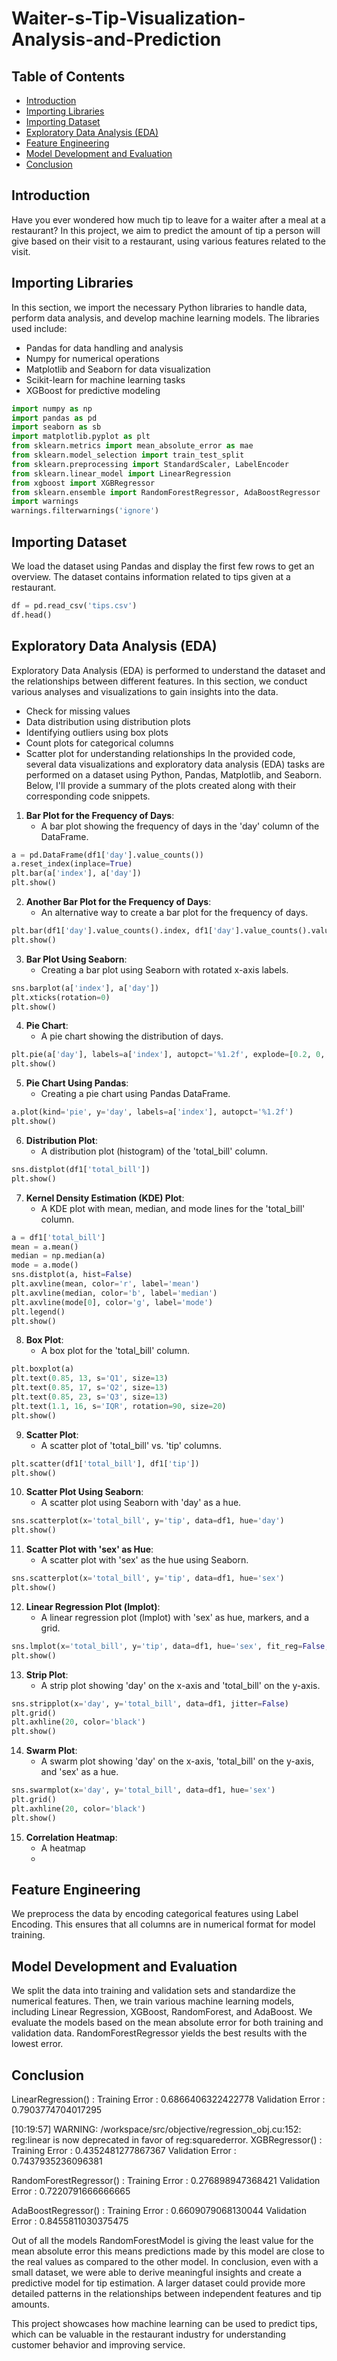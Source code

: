# Waiter-s-Tip-Visualization-Analysis-and-Prediction

## Table of Contents
- [Introduction](#introduction)
- [Importing Libraries](#importing-libraries)
- [Importing Dataset](#importing-dataset)
- [Exploratory Data Analysis (EDA)](#exploratory-data-analysis)
- [Feature Engineering](#feature-engineering)
- [Model Development and Evaluation](#model-development-and-evaluation)
- [Conclusion](#conclusion)

## Introduction

Have you ever wondered how much tip to leave for a waiter after a meal at a restaurant? In this project, we aim to predict the amount of tip a person will give based on their visit to a restaurant, using various features related to the visit.

## Importing Libraries

In this section, we import the necessary Python libraries to handle data, perform data analysis, and develop machine learning models. The libraries used include:
- Pandas for data handling and analysis
- Numpy for numerical operations
- Matplotlib and Seaborn for data visualization
- Scikit-learn for machine learning tasks
- XGBoost for predictive modeling

```python
import numpy as np
import pandas as pd
import seaborn as sb
import matplotlib.pyplot as plt
from sklearn.metrics import mean_absolute_error as mae
from sklearn.model_selection import train_test_split
from sklearn.preprocessing import StandardScaler, LabelEncoder
from sklearn.linear_model import LinearRegression
from xgboost import XGBRegressor
from sklearn.ensemble import RandomForestRegressor, AdaBoostRegressor
import warnings
warnings.filterwarnings('ignore')
```

## Importing Dataset

We load the dataset using Pandas and display the first few rows to get an overview. The dataset contains information related to tips given at a restaurant.

```python
df = pd.read_csv('tips.csv')
df.head()
```

## Exploratory Data Analysis (EDA)

Exploratory Data Analysis (EDA) is performed to understand the dataset and the relationships between different features. In this section, we conduct various analyses and visualizations to gain insights into the data.

- Check for missing values
- Data distribution using distribution plots
- Identifying outliers using box plots
- Count plots for categorical columns
- Scatter plot for understanding relationships
In the provided code, several data visualizations and exploratory data analysis (EDA) tasks are performed on a dataset using Python, Pandas, Matplotlib, and Seaborn. Below, I'll provide a summary of the plots created along with their corresponding code snippets.

1. **Bar Plot for the Frequency of Days**:
   - A bar plot showing the frequency of days in the 'day' column of the DataFrame.

```python
a = pd.DataFrame(df1['day'].value_counts())
a.reset_index(inplace=True)
plt.bar(a['index'], a['day'])
plt.show()
```

2. **Another Bar Plot for the Frequency of Days**:
   - An alternative way to create a bar plot for the frequency of days.

```python
plt.bar(df1['day'].value_counts().index, df1['day'].value_counts().values)
plt.show()
```

3. **Bar Plot Using Seaborn**:
   - Creating a bar plot using Seaborn with rotated x-axis labels.

```python
sns.barplot(a['index'], a['day'])
plt.xticks(rotation=0)
plt.show()
```

4. **Pie Chart**:
   - A pie chart showing the distribution of days.

```python
plt.pie(a['day'], labels=a['index'], autopct='%1.2f', explode=[0.2, 0, 0, 0])
plt.show()
```

5. **Pie Chart Using Pandas**:
   - Creating a pie chart using Pandas DataFrame.

```python
a.plot(kind='pie', y='day', labels=a['index'], autopct='%1.2f')
plt.show()
```

6. **Distribution Plot**:
   - A distribution plot (histogram) of the 'total_bill' column.

```python
sns.distplot(df1['total_bill'])
plt.show()
```

7. **Kernel Density Estimation (KDE) Plot**:
   - A KDE plot with mean, median, and mode lines for the 'total_bill' column.

```python
a = df1['total_bill']
mean = a.mean()
median = np.median(a)
mode = a.mode()
sns.distplot(a, hist=False)
plt.axvline(mean, color='r', label='mean')
plt.axvline(median, color='b', label='median')
plt.axvline(mode[0], color='g', label='mode')
plt.legend()
plt.show()
```

8. **Box Plot**:
   - A box plot for the 'total_bill' column.

```python
plt.boxplot(a)
plt.text(0.85, 13, s='Q1', size=13)
plt.text(0.85, 17, s='Q2', size=13)
plt.text(0.85, 23, s='Q3', size=13)
plt.text(1.1, 16, s='IQR', rotation=90, size=20)
plt.show()
```

9. **Scatter Plot**:
   - A scatter plot of 'total_bill' vs. 'tip' columns.

```python
plt.scatter(df1['total_bill'], df1['tip'])
plt.show()
```

10. **Scatter Plot Using Seaborn**:
    - A scatter plot using Seaborn with 'day' as a hue.

```python
sns.scatterplot(x='total_bill', y='tip', data=df1, hue='day')
plt.show()
```

11. **Scatter Plot with 'sex' as Hue**:
    - A scatter plot with 'sex' as the hue using Seaborn.

```python
sns.scatterplot(x='total_bill', y='tip', data=df1, hue='sex')
plt.show()
```

12. **Linear Regression Plot (lmplot)**:
    - A linear regression plot (lmplot) with 'sex' as hue, markers, and a grid.

```python
sns.lmplot(x='total_bill', y='tip', data=df1, hue='sex', fit_reg=False, markers=['^', 's'], palette='ocean', row='sex', col='smoker')
plt.show()
```

13. **Strip Plot**:
    - A strip plot showing 'day' on the x-axis and 'total_bill' on the y-axis.

```python
sns.stripplot(x='day', y='total_bill', data=df1, jitter=False)
plt.grid()
plt.axhline(20, color='black')
plt.show()
```

14. **Swarm Plot**:
    - A swarm plot showing 'day' on the x-axis, 'total_bill' on the y-axis, and 'sex' as a hue.

```python
sns.swarmplot(x='day', y='total_bill', data=df1, hue='sex')
plt.grid()
plt.axhline(20, color='black')
plt.show()
```

15. **Correlation Heatmap**:
    - A heatmap
    - 
## Feature Engineering

We preprocess the data by encoding categorical features using Label Encoding. This ensures that all columns are in numerical format for model training.

## Model Development and Evaluation

We split the data into training and validation sets and standardize the numerical features. Then, we train various machine learning models, including Linear Regression, XGBoost, RandomForest, and AdaBoost. We evaluate the models based on the mean absolute error for both training and validation data. RandomForestRegressor yields the best results with the lowest error.

## Conclusion

LinearRegression() : 
Training Error :  0.6866406322422778
Validation Error :  0.7903774704017295

[10:19:57] WARNING: /workspace/src/objective/regression_obj.cu:152: reg:linear is now deprecated in favor of reg:squarederror.
XGBRegressor() : 
Training Error :  0.4352481277867367
Validation Error :  0.7437935236096381

RandomForestRegressor() : 
Training Error :  0.276898947368421
Validation Error :  0.7220791666666665

AdaBoostRegressor() : 
Training Error :  0.6609079068130044
Validation Error :  0.8455811030375475

Out of all the models RandomForestModel is giving the least value for the mean absolute error this means predictions made by this model are close to the real values as compared to the other model. 
In conclusion, even with a small dataset, we were able to derive meaningful insights and create a predictive model for tip estimation. A larger dataset could provide more detailed patterns in the relationships between independent features and tip amounts.

This project showcases how machine learning can be used to predict tips, which can be valuable in the restaurant industry for understanding customer behavior and improving service.

 
 
